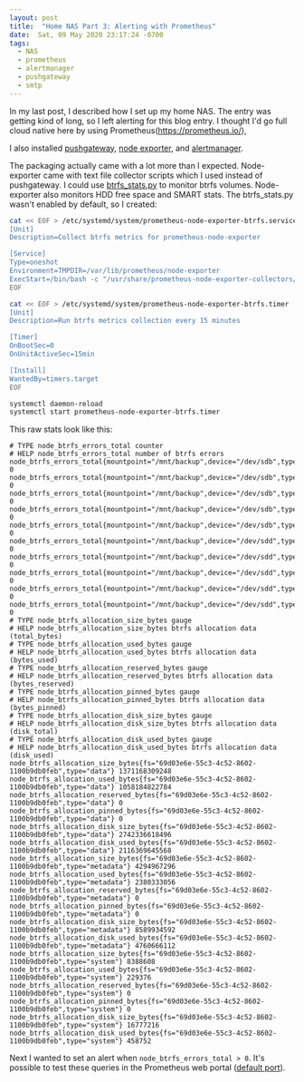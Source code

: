 ```yaml
---
layout: post
title:  "Home NAS Part 3: Alerting with Prometheus"
date:  Sat, 09 May 2020 23:17:24 -0700
tags:
  - NAS
  - prometheus
  - alertmanager
  - pushgateway
  - smtp
---
```


In my last post, I described how I set up my home NAS. The entry was
getting kind of long, so I left alerting for this blog entry. I thought I'd go full
cloud native here by using Prometheus(https://prometheus.io/),


I also installed
[pushgateway](https://github.com/prometheus/pushgateway), [node
exporter](https://github.com/prometheus/node_exporter), and
[alertmanager](https://github.com/prometheus/alertmanager). 


The packaging actually came with a lot more than I expected. Node-exporter
came with text file collector scripts which I used instead of pushgateway.
I could use [btrfs_stats.py](https://github.com/prometheus-community/node-exporter-textfile-collector-scripts/blob/22f65d123378037bc583c3228fcf49d06f3655b7/btrfs_stats.py)
to monitor btrfs volumes. Node-exporter also monitors HDD free space and SMART stats. The
btrfs_stats.py wasn't enabled by default, so I created:

```sh
cat << EOF > /etc/systemd/system/prometheus-node-exporter-btrfs.service
[Unit]
Description=Collect btrfs metrics for prometheus-node-exporter

[Service]
Type=oneshot
Environment=TMPDIR=/var/lib/prometheus/node-exporter
ExecStart=/bin/bash -c "/usr/share/prometheus-node-exporter-collectors/btrfs_stats.py | sponge /var/lib/prometheus/node-exporter/brtfs_stats.prom"
EOF

cat << EOF > /etc/systemd/system/prometheus-node-exporter-btrfs.timer
[Unit]
Description=Run btrfs metrics collection every 15 minutes

[Timer]
OnBootSec=0
OnUnitActiveSec=15min

[Install]
WantedBy=timers.target
EOF

systemctl daemon-reload
systemctl start prometheus-node-exporter-btrfs.timer
```


This raw stats look like this:

```text
# TYPE node_btrfs_errors_total counter
# HELP node_btrfs_errors_total number of btrfs errors
node_btrfs_errors_total{mountpoint="/mnt/backup",device="/dev/sdb",type="write_io_errs"} 0
node_btrfs_errors_total{mountpoint="/mnt/backup",device="/dev/sdb",type="read_io_errs"} 0
node_btrfs_errors_total{mountpoint="/mnt/backup",device="/dev/sdb",type="flush_io_errs"} 0
node_btrfs_errors_total{mountpoint="/mnt/backup",device="/dev/sdb",type="corruption_errs"} 0
node_btrfs_errors_total{mountpoint="/mnt/backup",device="/dev/sdb",type="generation_errs"} 0
node_btrfs_errors_total{mountpoint="/mnt/backup",device="/dev/sdd",type="write_io_errs"} 0
node_btrfs_errors_total{mountpoint="/mnt/backup",device="/dev/sdd",type="read_io_errs"} 0
node_btrfs_errors_total{mountpoint="/mnt/backup",device="/dev/sdd",type="flush_io_errs"} 0
node_btrfs_errors_total{mountpoint="/mnt/backup",device="/dev/sdd",type="corruption_errs"} 0
node_btrfs_errors_total{mountpoint="/mnt/backup",device="/dev/sdd",type="generation_errs"} 0
# TYPE node_btrfs_allocation_size_bytes gauge
# HELP node_btrfs_allocation_size_bytes btrfs allocation data (total_bytes)
# TYPE node_btrfs_allocation_used_bytes gauge
# HELP node_btrfs_allocation_used_bytes btrfs allocation data (bytes_used)
# TYPE node_btrfs_allocation_reserved_bytes gauge
# HELP node_btrfs_allocation_reserved_bytes btrfs allocation data (bytes_reserved)
# TYPE node_btrfs_allocation_pinned_bytes gauge
# HELP node_btrfs_allocation_pinned_bytes btrfs allocation data (bytes_pinned)
# TYPE node_btrfs_allocation_disk_size_bytes gauge
# HELP node_btrfs_allocation_disk_size_bytes btrfs allocation data (disk_total)
# TYPE node_btrfs_allocation_disk_used_bytes gauge
# HELP node_btrfs_allocation_disk_used_bytes btrfs allocation data (disk_used)
node_btrfs_allocation_size_bytes{fs="69d03e6e-55c3-4c52-8602-1100b9db0feb",type="data"} 1371168309248
node_btrfs_allocation_used_bytes{fs="69d03e6e-55c3-4c52-8602-1100b9db0feb",type="data"} 1058184822784
node_btrfs_allocation_reserved_bytes{fs="69d03e6e-55c3-4c52-8602-1100b9db0feb",type="data"} 0
node_btrfs_allocation_pinned_bytes{fs="69d03e6e-55c3-4c52-8602-1100b9db0feb",type="data"} 0
node_btrfs_allocation_disk_size_bytes{fs="69d03e6e-55c3-4c52-8602-1100b9db0feb",type="data"} 2742336618496
node_btrfs_allocation_disk_used_bytes{fs="69d03e6e-55c3-4c52-8602-1100b9db0feb",type="data"} 2116369645568
node_btrfs_allocation_size_bytes{fs="69d03e6e-55c3-4c52-8602-1100b9db0feb",type="metadata"} 4294967296
node_btrfs_allocation_used_bytes{fs="69d03e6e-55c3-4c52-8602-1100b9db0feb",type="metadata"} 2380333056
node_btrfs_allocation_reserved_bytes{fs="69d03e6e-55c3-4c52-8602-1100b9db0feb",type="metadata"} 0
node_btrfs_allocation_pinned_bytes{fs="69d03e6e-55c3-4c52-8602-1100b9db0feb",type="metadata"} 0
node_btrfs_allocation_disk_size_bytes{fs="69d03e6e-55c3-4c52-8602-1100b9db0feb",type="metadata"} 8589934592
node_btrfs_allocation_disk_used_bytes{fs="69d03e6e-55c3-4c52-8602-1100b9db0feb",type="metadata"} 4760666112
node_btrfs_allocation_size_bytes{fs="69d03e6e-55c3-4c52-8602-1100b9db0feb",type="system"} 8388608
node_btrfs_allocation_used_bytes{fs="69d03e6e-55c3-4c52-8602-1100b9db0feb",type="system"} 229376
node_btrfs_allocation_reserved_bytes{fs="69d03e6e-55c3-4c52-8602-1100b9db0feb",type="system"} 0
node_btrfs_allocation_pinned_bytes{fs="69d03e6e-55c3-4c52-8602-1100b9db0feb",type="system"} 0
node_btrfs_allocation_disk_size_bytes{fs="69d03e6e-55c3-4c52-8602-1100b9db0feb",type="system"} 16777216
node_btrfs_allocation_disk_used_bytes{fs="69d03e6e-55c3-4c52-8602-1100b9db0feb",type="system"} 458752
```


Next I wanted to set an alert when `node_btrfs_errors_total > 0`. It's
possible to test these queries in the Prometheus web portal ([default
port](http://localhost:9090/)). 
